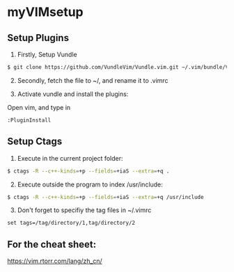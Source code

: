 # myVIMsetup
## Setup Plugins
1. Firstly, Setup Vundle
```bash
$ git clone https://github.com/VundleVim/Vundle.vim.git ~/.vim/bundle/Vundle.vim
```
2. Secondly, fetch the file to ~/, and rename it to .vimrc

3. Activate vundle and install the plugins:

Open vim, and type in 
```
:PluginInstall
```

## Setup Ctags
1. Execute in the current project folder:

```bash
$ ctags -R --c++-kinds=+p --fields=+iaS --extra=+q .
```

2. Execute outside the program to index /usr/include:

```bash
$ ctags -R --c++-kinds=+p --fields=+iaS --extra=+q /usr/include
```

3. Don't forget to specifiy the tag files in ~/.vimrc
```
set tags=/tag/directory/1,tag/directory/2
```

## For the cheat sheet:

https://vim.rtorr.com/lang/zh_cn/

